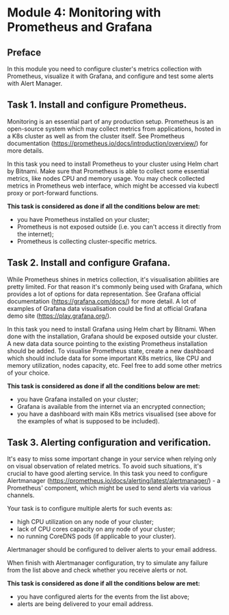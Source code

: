 # Module 4: Monitoring with Prometheus and Grafana

## Preface

In this module you need to configure cluster's metrics collection with Prometheus, visualize it with Grafana, and configure and test some alerts with Alert Manager.

## Task 1. Install and configure Prometheus.

Monitoring is an essential part of any production setup. Prometheus is an open-source system which may collect metrics from applications, hosted in a K8s cluster as well as from the cluster itself. See Prometheus documentation (https://prometheus.io/docs/introduction/overview/) for more details.

In this task you need to install Prometheus to your cluster using Helm chart by Bitnami. Make sure that Prometheus is able to collect some essential metrics, like nodes CPU and memory usage. You may check collected metrics in Prometheus web interface, which might be accessed via kubectl proxy or port-forward functions.

**This task is considered as done if all the conditions below are met:**

- you have Prometheus installed on your cluster;
- Prometheus is not exposed outside (i.e. you can't access it directly from the internet);
- Prometheus is collecting cluster-specific metrics.

## Task 2. Install and configure Grafana.

While Prometheus shines in metrics collection, it's visualisation abilities are pretty limited. For that reason it's commonly being used with Grafana, which provides a lot of options for data representation. See Grafana official documentation (https://grafana.com/docs/) for more detail. A lot of examples of Grafana data visualisation could be find at official Grafana demo site (https://play.grafana.org/).

In this task you need to install Grafana using Helm chart by Bitnami. When done with the installation, Grafana should be exposed outside your cluster. A new data data source pointing to the existing Prometheus installation should be added. To visualise Prometheus state, create a new dashboard which should include data for some important K8s metrics, like CPU and memory utilization, nodes capacity, etc. Feel free to add some other metrics of your choice.

**This task is considered as done if all the conditions below are met:**

- you have Grafana installed on your cluster;
- Grafana is available from the internet via an encrypted connection;
- you have a dashboard with main K8s metrics visualised (see above for the examples of what is supposed to be included).

## Task 3. Alerting configuration and verification.

It's easy to miss some important change in your service when relying only on visual observation of related metrics. To avoid such situations, it's crucial to have good alerting service. In this task you need to configure Alertmanager (https://prometheus.io/docs/alerting/latest/alertmanager/) - a Prometheus' component, which might be used to send alerts via various channels.

Your task is to configure multiple alerts for such events as:

- high CPU utilization on any node of your cluster;
- lack of CPU cores capacity on any node of your cluster;
- no running CoreDNS pods (if applicable to your cluster).

Alertmanager should be configured to deliver alerts to your email address.

When finish with Alertmanager configuration, try to simulate any failure from the list above and check whether you receive alerts or not.

**This task is considered as done if all the conditions below are met:**

- you have configured alerts for the events from the list above;
- alerts are being delivered to your email address.
